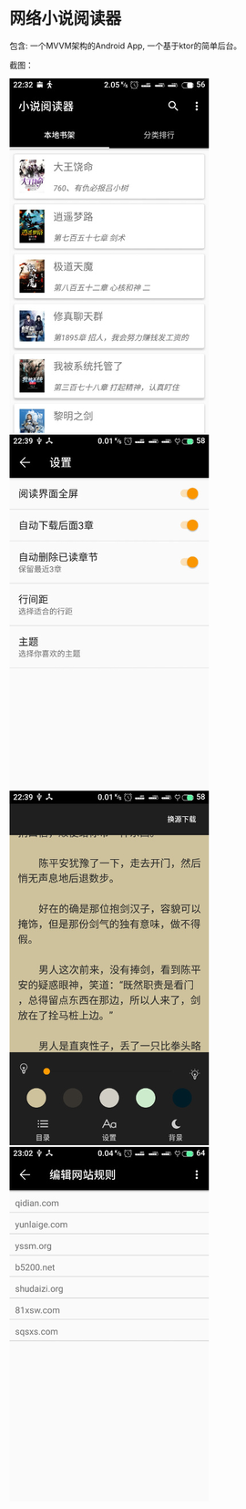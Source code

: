 网络小说阅读器
===========

包含: 一个MVVM架构的Android App, 一个基于ktor的简单后台。

截图：

![image](https://github.com/ckrinkly/NetNovelReader/blob/master/screenshots/1.jpg)
![image](https://github.com/ckrinkly/NetNovelReader/blob/master/screenshots/2.jpg)
![image](https://github.com/ckrinkly/NetNovelReader/blob/master/screenshots/3.jpg)
![image](https://github.com/ckrinkly/NetNovelReader/blob/master/screenshots/4.jpg)